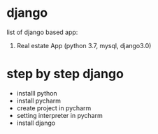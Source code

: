# django
list of django based app:
1. Real estate App (python 3.7, mysql, django3.0)

# step by step django
- installl python
- install pycharm
- create project in pycharm
- setting interpreter in pycharm
- install django

